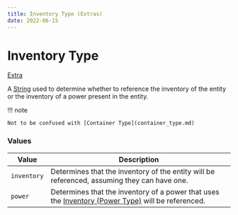 ```yaml
---
title: Inventory Type (Extras)
date: 2022-06-15
---
```


#   Inventory Type

[Extra](../extras.md)

A [String](../../types/data_types/string.md) used to determine whether to reference the inventory of the entity or the inventory of a power present in the entity.

!!! note

    Not to be confused with [Container Type](container_type.md)


### Values

Value | Description
------|------------
`inventory` | Determines that the inventory of the entity will be referenced, assuming they can have one.
`power` | Determines that the inventory of a power that uses the [Inventory (Power Type)](../../types/power_types/inventory.md) will be referenced.
